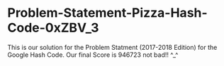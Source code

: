# Problem-Statement-Pizza-Hash-Code-0xZBV_3
This is our solution for the Problem Statment (2017-2018 Edition) for the Google Hash Code.
Our final Score is 946723     not bad!!  ^_^
